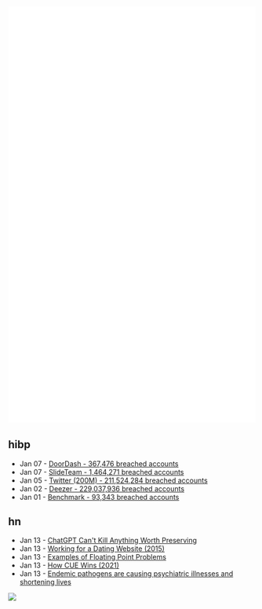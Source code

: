 ![Metrics](https://raw.githubusercontent.com/phixion/phixion/master/metrics.svg)

## hibp

<!--
for https://github.com/phixion/phixion/blob/main/.github/workflows/feeds.yml
-->
<!--START_SECTION:haveibeenpwnd-->
- Jan 07 - [DoorDash - 367,476 breached accounts](https://haveibeenpwned.com/PwnedWebsites#DoorDash)
- Jan 07 - [SlideTeam - 1,464,271 breached accounts](https://haveibeenpwned.com/PwnedWebsites#SlideTeam)
- Jan 05 - [Twitter (200M) - 211,524,284 breached accounts](https://haveibeenpwned.com/PwnedWebsites#Twitter200M)
- Jan 02 - [Deezer - 229,037,936 breached accounts](https://haveibeenpwned.com/PwnedWebsites#Deezer)
- Jan 01 - [Benchmark - 93,343 breached accounts](https://haveibeenpwned.com/PwnedWebsites#Benchmark)
<!--END_SECTION:haveibeenpwnd-->

## hn

<!--
for https://github.com/phixion/phixion/blob/main/.github/workflows/feeds.yml
-->
<!--START_SECTION:hn-->
- Jan 13 - [ChatGPT Can't Kill Anything Worth Preserving](https://biblioracle.substack.com/p/chatgpt-cant-kill-anything-worth)
- Jan 13 - [Working for a Dating Website (2015)](https://caseysoftware.com/blog/working-for-a-dating-website)
- Jan 13 - [Examples of Floating Point Problems](https://jvns.ca/blog/2023/01/13/examples-of-floating-point-problems/)
- Jan 13 - [How CUE Wins (2021)](https://blog.cedriccharly.com/post/20210523-how-cue-wins/)
- Jan 13 - [Endemic pathogens are causing psychiatric illnesses and shortening lives](https://return.life/2022/05/endemic-pathogens/)
<!--END_SECTION:hn-->

<!--
for https://yhype.me
-->
![](https://hit.yhype.me/github/profile?user_id=13013670)
